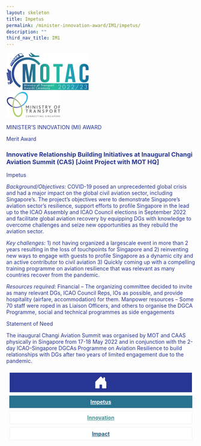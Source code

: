 ```yaml
---
layout: skeleton
title: Impetus
permalink: /minister-innovation-award/IM1/impetus/
description: ""
third_nav_title: IM1
---
```

<style type="text/css">
   .text-pri {
     color: #273592;
   }

   .nav-tabs {
     border-bottom: none !important;
     overflow: hidden !important;
   }

   .nav-link {
     margin: 8px !important;
     border-radius: 0px !important;
     font-weight: 700 !important;
     padding: 0.5rem 2.8rem !important;
   }

   .link-home {
     border: 1px solid #eee !important;
     color: #fff !important;
     background: rgb(39, 54, 149) !important;
     display: flex;
     justify-content: center;
     align-items: center;
   }

   .link-project {
     border: 1px solid #eee !important;
     color: rgb(83, 114, 122) !important;
     background-color: #fff !important;
     display: flex;
     justify-content: center;
     align-items: center;
   }

   .link-project.active {
     border: none !important;
     color: #fff !important;
     background: rgb(41, 115, 144) !important;
   }

   .link-solution {
     border: 1px solid #eee !important;
     color: rgb(69, 148, 145) !important;
     background-color: #fff !important;
     display: flex;
     justify-content: center;
     align-items: center;
   }

   .link-solution.active {
     border: none !important;
     color: #fff !important;
     background: rgb(34, 155, 189) !important;
   }

   .link-impact {
     border: 1px solid #eee !important;
     color: rgb(41, 95, 120) !important;
     background-color: #fff !important;
     display: flex;
     justify-content: center;
     align-items: center;
   }

   .link-impact.active {
     border: none !important;
     color: #fff !important;
     background: rgb(10, 91, 142) !important;
   }
 </style>
 <div class="container py-5 card-bg text-pri my-5">
   <div class="row">
     <div class="col-sm-12 pt-4 pb-3 text-center">
       <img src="/images/Logos/MOTAC_header.png" alt="motac logo" class="img-fluid" />
     </div>
   </div>
   <div class="row border border-4 border-info">
     <div class="col-sm-4 py-3 text-center d-flex flex-column align-items-center justify-content-center">
       <img src="/images/Logos/MOT.png" class="img-fluid" alt="MOT" />
     </div>
     <div class="col-sm-8 py-3 text-center bg-primary d-flex justify-content-center flex-column aligin-items-center">
       <p class="mb-1 text-light font-weight-bold raleway-font"> MINISTER’S INNOVATION (MI) AWARD </p>
       <p class="mb-0 distinguished-award">Merit Award</p>
     </div>
   </div>
   <div class="row">
     <div class="col-12 py-3">
       <h3 class="text-center font-weight-bold"> Innovative Relationship Building Initiatives at Inaugural Changi Aviation Summit (CAS) [Joint Project with MOT HQ] </h3>
     </div>
     <div class="col-sm-12 text-center py-2 my-2 bg-heading">
       <p class="mb-0 h3 font-weight-bold text-uppercase text-light"> Impetus </p>
     </div>
     <div class="col-sm-11 mx-auto">
       <div class="row py-2">
         <div class="col-sm-12">
           <p>
             <span class="font-weight-bold">
               <i>Background/Objectives:</i>
             </span> COVID-19 posed an unprecedented global crisis and had a major impact on the global civil aviation sector, including Singapore’s. The project’s objectives were to demonstrate Singapore’s aviation sector’s resilience, support efforts to profile Singapore in the lead up to the ICAO Assembly and ICAO Council elections in September 2022 and facilitate global aviation recovery by equipping DGs with knowledge to overcome challenges and seize new opportunities as they rebuild the aviation sector.
           </p>
         </div>
         <div class="col-sm-12">
           <p>
             <span class="font-weight-bold">
               <i>Key challenges:</i>
             </span> 1) not having organized a largescale event in more than 2 years resulting in the loss of touchpoints for Singapore and 2) reinventing new ways to engage with guests to profile Singapore as a dynamic city and an active contributor to civil aviation 3) Quickly coming up with a compelling training programme on aviation resilience that was relevant as many countries recover from the pandemic.
           </p>
           <p>
             <span class="font-weight-bold">
               <i>Resources required:</i>
             </span> Financial – The organizing committee decided to invite as many relevant DGs, ICAO Council Reps, IOs as possible, and provide hospitality (airfare, accommodation) for them. Manpower resources – Some 70 staff were roped in as Liaison Officers, and others to organise the DGCA Programme, social and technical programmes as side engagements
           </p>
         </div>
       </div>
     </div>
   </div>
   <div class="row">
     <div class="col-sm-12 text-center py-2 my-2 bg-heading">
       <p class="mb-0 h3 font-weight-bold text-light text-uppercase"> Statement of Need </p>
     </div>
     <div class="col-sm-12 py-2">
       <p class="font-weight-bold text-pri"> The inaugural Changi Aviation Summit was organised by MOT and CAAS physically in Singapore from 17-18 May 2022 and in conjunction with the 2-day ICAO-Singapore DGCAs Programme on Aviation Resilience to build relationships with DGs after two years of limited engagement due to the pandemic. </p>
     </div>
   </div>
   <nav>
     <div class="nav nav-tabs nav-fill" id="nav-tab" role="tablist">
       <a class="nav-link text-uppercase link-home text-decoration-none" id="nav-home-tab" href="/minister-innovation-award/IM1/home/">
         <svg xmlns="http://www.w3.org/2000/svg" width="36" height="36" fill="currentColor" class="bi bi-house-door-fill" viewBox="0 0 16 16">
           <path d="M6.5 14.5v-3.505c0-.245.25-.495.5-.495h2c.25 0 .5.25.5.5v3.5a.5.5 0 0 0 .5.5h4a.5.5 0 0 0 .5-.5v-7a.5.5 0 0 0-.146-.354L13 5.793V2.5a.5.5 0 0 0-.5-.5h-1a.5.5 0 0 0-.5.5v1.293L8.354 1.146a.5.5 0 0 0-.708 0l-6 6A.5.5 0 0 0 1.5 7.5v7a.5.5 0 0 0 .5.5h4a.5.5 0 0 0 .5-.5Z" />
         </svg>
       </a>
       <a class="nav-link active link-project text-decoration-none" id="nav-project-tab" href="/minister-innovation-award/IM1/impetus/"> Impetus </a>
       <a class="nav-link link-solution text-decoration-none" id="nav-solution-tab" href="/minister-innovation-award/IM1/innovation/"> Innovation</a>
       <a class="nav-link link-impact text-decoration-none" id="nav-impact-tab" href="/minister-innovation-award/IM1/impact/"> Impact</a>
     </div>
   </nav>
 </div>